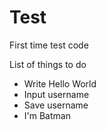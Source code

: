 # Test
First time test code

List of things to do
* Write Hello World
* Input username
* Save username
* I'm Batman
